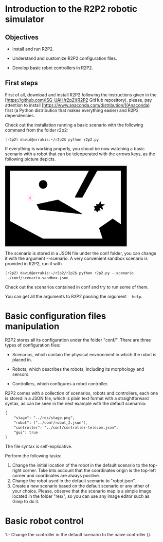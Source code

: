 # Introduction to the R2P2 robotic simulator

## Objectives

* Install and run R2P2.

* Understand and customize R2P2 configuration files.

* Develop basic robot controllers in R2P2.

## First steps

First of all, download and install R2P2 following the instructions given in the [https://github.com/ISG-UAH/r2p2](R2P2 GitHub repository), please, pay attention to install [https://www.anaconda.com/distribution/](Anaconda) first (a Python distribution that makes everything easier) and R2P2 dependencies. 

Check out the installation running a basic scenario with the following command from the folder r2p2:

```
(r2p2) david@arrakis:~/r2p2$ python r2p2.py
```

If everything is working properly, you shoud be now watching a basic scenario with a robot that can be teleoperated with the arrows keys, as the following picture depicts.

<img align="center" src="r2p2-stage.png" width="400">

The scenario is stored in a JSON file under the conf folder, you can change it with the argument --scenario. A very convenient sandbox scenario is provided in R2P2, run it with

```
(r2p2) david@arrakis:~/r2p2/r2p2$ python r2p2.py --scenario ../conf/scenario-sandbox.json
```
Check out the scenarios contained in conf and try to run some of them.

You can get all the arguments to R2P2 passing the argument ```--help```.

# Basic configuration files manipulation

R2P2 stores all its configuration under the folder "conf/". There are three types of configuration files:

- Scenarios, which contain the physical environment in which the robot is placed in.

- Robots, which describes the robots, including its morphology and sensors.

- Controllers, which configures a robot controller.

R2P2 comes with a collection of scenarios, robots and controllers, each one is stored in a JSON file, which is plain text format with a straightforward syntax, as can be seen in the next example with the default scenarnio:

```
{
	"stage": "../res/stage.png",
	"robot": ["../conf/robot_2.json"],
	"controller": "../conf/controller-telecom.json",
	"gui": true
}

```

The file syntax is self-explicative.

Perform the following tasks:

1. Change the initial location of the robot in the default scenario to the top-right corner. Take into account that the coordinates origin is the top-left corner and coordinates are always positive.
2. Change the robot used in the default scenario to "robot.json".
3. Create a new scenario based on the default scenario or any other of your choice. Please, observe that the scenario map is a simple image located in the folder "res/", so you can use any image editor such as Gimp to do it.

# Basic robot control

1.- Change the controller in the default scenario to the naïve controller ().
